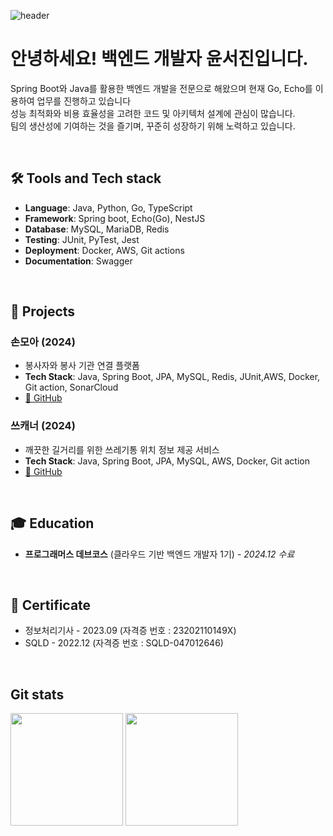 
![header](https://capsule-render.vercel.app/api?type=Venom&color=auto&height=300&section=header&text=Welcome!&fontSize=50&descFontSize=80)

# 안녕하세요! 백엔드 개발자 윤서진입니다. 
Spring Boot와 Java를 활용한 백엔드 개발을 전문으로 해왔으며
현재 Go, Echo를 이용하여 업무를 진행하고 있습니다
<br>
성능 최적화와 비용 효율성을 고려한 코드 및 아키텍처 설계에 관심이 많습니다.
<br>
팀의 생산성에 기여하는 것을 즐기며, 꾸준히 성장하기 위해 노력하고 있습니다.

<br/>  


## 🛠 Tools and Tech stack
- **Language**: Java, Python, Go, TypeScript
- **Framework**: Spring boot, Echo(Go), NestJS
- **Database**: MySQL, MariaDB, Redis
- **Testing**: JUnit, PyTest, Jest
- **Deployment**: Docker, AWS, Git actions
- **Documentation**: Swagger

<br>

## 📌 Projects  
### 손모아 (2024)  
- 봉사자와 봉사 기관 연결 플랫폼
- **Tech Stack**: Java, Spring Boot, JPA, MySQL, Redis, JUnit,AWS, Docker, Git action, SonarCloud
- [🔗 GitHub](https://github.com/prgrms-web-devcourse-final-project/WEB1_1_Bongdari_BE)

### 쓰캐너 (2024)  
- 깨끗한 길거리를 위한 쓰레기통 위치 정보 제공 서비스
- **Tech Stack**: Java, Spring Boot, JPA, MySQL, AWS, Docker, Git action  
- [🔗 GitHub](https://github.com/prgrms-be-devcourse/NBE1_2_Team03)

<br>


## 🎓 Education  
- **프로그래머스 데브코스** (클라우드 기반 백엔드 개발자 1기) - *2024.12 수료*

<br>

## 📜 Certificate
- 정보처리기사 - 2023.09
(자격증 번호 : 23202110149X)
- SQLD - 2022.12
(자격증 번호 : SQLD-047012646)

<br>


## Git stats
<p>
  <img height="180em" src="https://github-readme-stats.vercel.app/api?username=7zrv&count_private=true&show_icons=true&theme=radical">
  <img height="180em" src="https://github-readme-stats.vercel.app/api/top-langs/?username=7zrv&layout=compact&theme=radical&hide=html,css&exclude_repo=dap__">
</p>
<br/>



